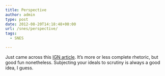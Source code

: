 ```yaml
---
title: Perspective
author: admin
type: post
date: 2012-08-20T14:18:48+00:00
url: /snes/perspective/
tags:
  - SNES

---
```

Just came across this [IGN article][1]. It&#8217;s more or less complete rhetoric, but good fun nonetheless. Subjecting your ideals to scrutiny is always a good idea, I guess.

 [1]: http://au.retro.ign.com/articles/863/863612p1.html
